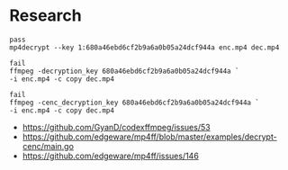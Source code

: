 # Research

~~~
pass
mp4decrypt --key 1:680a46ebd6cf2b9a6a0b05a24dcf944a enc.mp4 dec.mp4

fail
ffmpeg -decryption_key 680a46ebd6cf2b9a6a0b05a24dcf944a `
-i enc.mp4 -c copy dec.mp4

fail
ffmpeg -cenc_decryption_key 680a46ebd6cf2b9a6a0b05a24dcf944a `
-i enc.mp4 -c copy dec.mp4
~~~

- https://github.com/GyanD/codexffmpeg/issues/53
- https://github.com/edgeware/mp4ff/blob/master/examples/decrypt-cenc/main.go
- https://github.com/edgeware/mp4ff/issues/146
